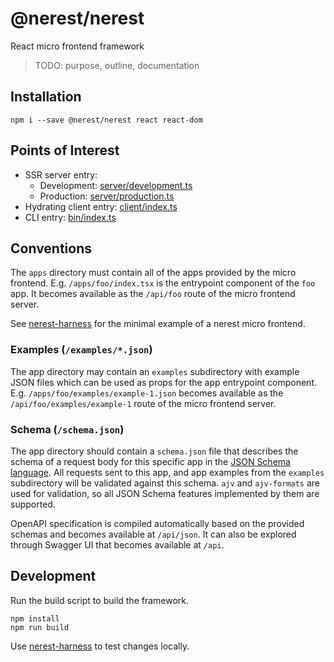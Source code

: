# @nerest/nerest

React micro frontend framework

> TODO: purpose, outline, documentation

## Installation

```
npm i --save @nerest/nerest react react-dom
```

## Points of Interest

- SSR server entry:
  - Development: [server/development.ts](server/development.ts)
  - Production: [server/production.ts](server/production.ts)
- Hydrating client entry: [client/index.ts](client/index.ts)
- CLI entry: [bin/index.ts](bin/index.ts)

## Conventions

The `apps` directory must contain all of the apps provided by the micro frontend. E.g. `/apps/foo/index.tsx` is the entrypoint component of the `foo` app. It becomes available as the `/api/foo` route of the micro frontend server.

See [nerest-harness](https://github.com/nerestjs/harness) for the minimal example of a nerest micro frontend.

### Examples (`/examples/*.json`)

The app directory may contain an `examples` subdirectory with example JSON files which can be used as props for the app entrypoint component. E.g. `/apps/foo/examples/example-1.json` becomes available as the `/api/foo/examples/example-1` route of the micro frontend server.

### Schema (`/schema.json`)

The app directory should contain a `schema.json` file that describes the schema of a request body for this specific app in the [JSON Schema language](https://json-schema.org/). All requests sent to this app, and app examples from the `examples` subdirectory will be validated against this schema. `ajv` and `ajv-formats` are used for validation, so all JSON Schema features implemented by them are supported.

OpenAPI specification is compiled automatically based on the provided schemas and becomes available at `/api/json`. It can also be explored through Swagger UI that becomes available at `/api`.

## Development

Run the build script to build the framework.

```
npm install
npm run build
```

Use [nerest-harness](https://github.com/nerestjs/harness) to test changes locally.
